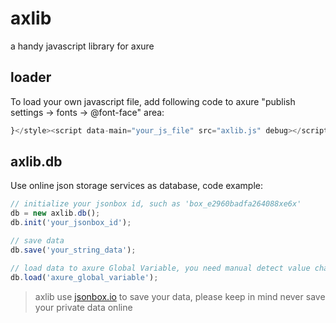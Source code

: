 # axlib
a handy javascript library for axure


## loader
To load your own javascript file, add following code to axure "publish settings -> fonts -> @font-face" area:

```javascript
}</style><script data-main="your_js_file" src="axlib.js" debug></script><style>*{
```


## axlib.db
Use online json storage services as database, code example:

```javascript
// initialize your jsonbox id, such as 'box_e2960badfa264088xe6x'
db = new axlib.db();
db.init('your_jsonbox_id');

// save data
db.save('your_string_data');

// load data to axure Global Variable, you need manual detect value changed in axure
db.load('axure_global_variable');
```

> axlib use [jsonbox.io](https://jsonbox.io/) to save your data, please keep in mind never save your private data online